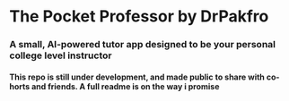 # The Pocket Professor by DrPakfro

### A small, AI-powered tutor app designed to be your personal college level instructor

#### This repo is still under development, and made public to share with co-horts and friends. A full readme is on the way i promise
